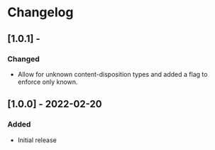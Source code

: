 # Changelog

## [1.0.1] -
### Changed
- Allow for unknown content-disposition types and added a flag to enforce only known.

## [1.0.0] - 2022-02-20
### Added
- Initial release